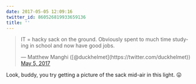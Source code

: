```yaml
---
date: 2017-05-05 12:09:16
twitter_id: 860526819933659136
title: ''
---
```


<blockquote class="twitter-tweet"><p lang="en" dir="ltr">IT = hacky sack on the ground. Obviously spent to much time studying in school and now have good jobs.</p>&mdash; Matthew Manghi ([@duckhelmet](https://twitter.com/duckhelmet)) <a href="https://twitter.com/duckhelmet/status/860523420202799104?ref_src=twsrc%5Etfw">May 5, 2017</a></blockquote>
<script async src="https://platform.twitter.com/widgets.js" charset="utf-8"></script>

Look, buddy, you try getting a picture of the sack mid-air in this light. 😛
